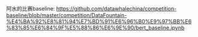 

阿水的比赛baseline: https://github.com/datawhalechina/competition-baseline/blob/master/competition/DataFountain-%E4%BA%92%E8%81%94%E7%BD%91%E6%96%B0%E9%97%BB%E6%83%85%E6%84%9F%E5%88%86%E6%9E%90/bert_baseline.ipynb
